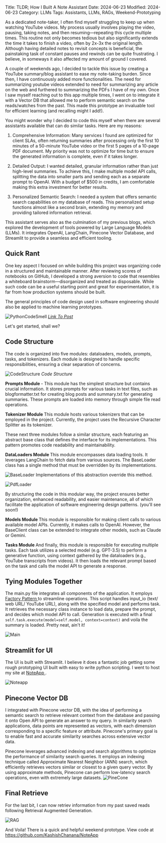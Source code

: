 Title: TLDR; How I Built A Note Assistant
Date: 2024-06-23
Modified: 2024-06-23
Category: LLMs
Tags: Assistants, LLMs, RAGs, Weekend-Prototyping


As a dedicated note-taker, I often find myself struggling to keep up when watching YouTube videos. My process usually involves playing the video, pausing, taking notes, and then resuming—repeating this cycle multiple times. This routine not only becomes tedious but also significantly extends the time it takes to finish a video, often by 2x-3x the original length. Although having detailed notes to revisit concepts is beneficial, the painstaking task of constant pauses and rewinds can be quite frustrating. I believe, in someways it also affected my amount of ground I covered.

A couple of weekends ago, I decided to tackle this issue by creating a YouTube summary/blog assistant to ease my note-taking burden. Since then, I have continuously added more functionalities. The need for summarizing youtube videos extended to need for summarizing any article on the web and furthered to summarizing the PDFs I have of my own. Once I saw myself reaching out to this app multiple times, I went on to integrate it with a Vector DB that allowed me to perform semantic search on the reads/watches from the past. This made this prototype an invaluable tool for efficient learning (and recalling might I add!).

You might wonder why I decided to code this myself when there are several assistants available that can do similar tasks. Here are my reasons:

1. Comprehensive Information: Many services I found are optimized for client SLAs, often returning summaries after processing only the first 10 minutes of a 50-minute YouTube video or the first 5 pages of a 10-page PDF document. My priority was not to optimize for time but to ensure the generated information is complete, even if it takes longer.

2. Detailed Output: I wanted detailed, granular information rather than just high-level summaries. To achieve this, I make multiple model API calls, splitting the data into smaller parts and sending each as a separate prompt to OpenAI. With a budget of $500 in credits, I am comfortable making this extra investment for better results.

3. Personalized Semantic Search: I needed a system that offers semantic search capabilities on my database of reads. This personalized setup functions almost like a second brain, extending my memory and providing tailored information retrieval.

This assistant serves also as the culmination of my previous blogs, which explored the development of tools powered by Large Language Models (LLMs). It integrates OpenAI, LangChain, Pinecone Vector Database, and Streamlit to provide a seamless and efficient tooling.

## Quick Rant
One key aspect I focused on while building this project was organizing code in a structured and maintainable manner. After reviewing scores of notebooks on GitHub, I developed a strong aversion to code that resembles a whiteboard brainstorm—disorganized and treated as disposable. While such code can be a useful starting point and great for experimentation, it is far from how production systems should be built.

The general principles of code design used in software engineering should also be applied to machine learning prototypes.

![PythonCodeSmell](images/noteapp/python_code_style.png) <em><a href ="https://www.linkedin.com/posts/yidewang_python-code-style-for-machine-learning-researchers-activity-7210668548220715008-m23r?utm_source=share&utm_medium=member_desktop"> Link To Post </a></em> 

Let's get started, shall we?

## Code Structure

The code is organized into five modules: dataloaders, models, prompts, tasks, and tokenizers. Each module is designed to handle specific responsibilities, ensuring a clear separation of concerns.

![CodeStructure](images/noteapp/codestructure.png) <em> Code Structure </em>

<b>Prompts Module </b>- This module has the simplest structure but contains crucial information. It stores prompts for various tasks in text files, such as blogformatter.txt for creating blog posts and summary.txt for generating summaries. These prompts are loaded into memory through simple file read operations.

<b>Tokenizer Module </b>
This module hosts various tokenizers that can be employed in the project. Currently, the project uses the Recursive Character Splitter as its tokenizer.

These next three modules follow a similar structure, each featuring an abstract base class that defines the interface for its implementations. This pattern promotes code readability and maintainability.

<b>DataLoaders Module </b>
This module encompasses data loading tools. It leverages LangChain to fetch data from various sources. The BaseLoader class has a single method that must be overridden by its implementations. 

![BaseLoader](images/noteapp/BaseLoader.png)
Implementations of this abstraction override this method.

![PdfLoader](images/noteapp/PdfLoader.png)

By structuring the code in this modular way, the project ensures better organization, enhanced readability, and easier maintenance, all of which facilitate the application of software engineering design patterns. (you'll see soon!)

<b>Models Module </b>
This module is responsible for making client calls to various available model APIs. Currently, it makes calls to OpenAI. However, the BaseClient class can be extended to integrate other models, such as Claude or Gemini.

<b> Tasks Module </b>
And finally, this module is responsible for executing multiple tasks. Each task utilizes a selected model (e.g. GPT-3.5) to perform a generative function, using context gathered by the dataloaders (e.g., YouTube transcripts from videos). It then loads the relevant prompt based on the task and calls the model API to generate a response.

## Tying Modules Together
The main.py file integrates all components of the application. It employs <a href="https://refactoring.guru/design-patterns/factory-method"> Factory Pattern </a> to streamline operations. This script handles input_io (text/ web URL/ YouTube URL), along with the specified model and performs task. It retrieves the necessary class instance to load data, prepare the prompt, and decides which model API to call.
Generation is executed with a final `self.task.execute(model=self.model, context=context)` and voila the summary is loaded. Pretty neat, ain't it!

![Main](images/noteapp/mainpy.png)

## Streamlit for UI
The UI is built with Streamlit. I believe it does a fantastic job getting some rough prototyping UI built with easy to write python scripting. I went to host my site at <a href ="https://noteapp.streamlit.app/"> NoteApp </a>. 

![Noteapp](images/noteapp/noteapp.png)

<!-- [![IMAGE ALT TEXT](images/noteapp/BaseLoader.png)](https://www.youtube.com/watch?v=ckNEdxQ0Tc0&t=610s "Video Title") -->

## Pinecone Vector DB

I integrated with Pinecone vector DB, with the idea of performing a semantic search to retrieve relevant context from the database and passing it onto Open API to generate an answer to my query. In similarity search applications, data points are represented as vectors, with each dimension corresponding to a specific feature or attribute. Pinecone's primary goal is to enable fast and accurate similarity searches across extensive vector data.

Pinecone leverages advanced indexing and search algorithms to optimize the performance of similarity search queries. It employs an indexing technique called Approximate Nearest Neighbor (ANN) search, which efficiently retrieves vectors similar or closest to a given query vector. By using approximate methods, Pinecone can perform low-latency search operations, even with extremely large datasets.
![PineCone](images/noteapp/pinecone.png)

## Final Retrieve
For the last bit, I can now retriev information from my past saved reads following Retrieval Augmented Generation. 

![RAG](images/noteapp/rag.png)

And Voila! There is a quick and helpful weekend prototype. View code at <a gref="https://github.com/KashishChanana/NoteApp"> https://github.com/KashishChanana/NoteApp </a>
